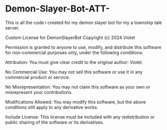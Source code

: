 # Demon-Slayer-Bot-ATT-
This is all the code i created for my demon slayer bot for my a township tale server.



Custom License for DemonSlayerBot
Copyright (c) 2024 Violet

Permission is granted to anyone to use, modify, and distribute this software for non-commercial purposes only, under the following conditions:

Attribution: You must give clear credit to the original author: Violet.

No Commercial Use: You may not sell this software or use it in any commercial product or service.

No Misrepresentation: You may not claim this software as your own or misrepresent your contributions.

Modifications Allowed: You may modify this software, but the above conditions still apply to any derivative works.

Include License: This license must be included with any redistribution or public sharing of the software or its derivatives.
